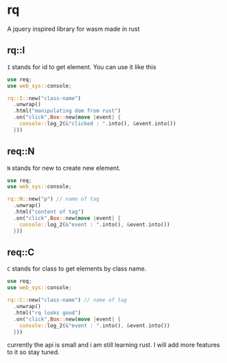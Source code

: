 # rq
A jquery inspired library for wasm made in rust

## rq::I
`I` stands for id to get element.
You can use it like this
``` rust
use req;
use web_sys::console;

rq::I::new("class-name")
  .unwrap()
  .html("manipulating dom from rust")
  .on("click",Box::new(move |event| {
    console::log_2(&"clicked : ".into(), &event.into())
  }))
```

## req::N
`N` stands for new to create new element.
``` rust
use req;
use web_sys::console;

rq::N::new("p") // name of tag
  .unwrap()
  .html("content of tag")
  .on("click",Box::new(move |event| {
    console::log_2(&"event : ".into(), &event.into())
  }))
```

## req::C
`C` stands for class to get elements by class name.
``` rust
use req;
use web_sys::console;

rq::C::new("class-name") // name of tag
  .unwrap()
  .html("rq looks good")
  .on("click",Box::new(move |event| {
    console::log_2(&"event : ".into(), &event.into())
  }))
```


currently the api is small and i am still learning rust. I will add more features to it so stay tuned.
